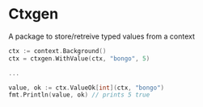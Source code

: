 # Ctxgen

A package to store/retreive typed values from a context

```go
ctx := context.Background()
ctx = ctxgen.WithValue(ctx, "bongo", 5)

...

value, ok := ctx.ValueOk[int](ctx, "bongo")
fmt.Println(value, ok) // prints 5 true
```
